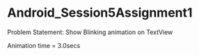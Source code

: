 # Android_Session5Assignment1

Problem Statement:
Show Blinking animation on TextView

Animation time = 3.0secs
